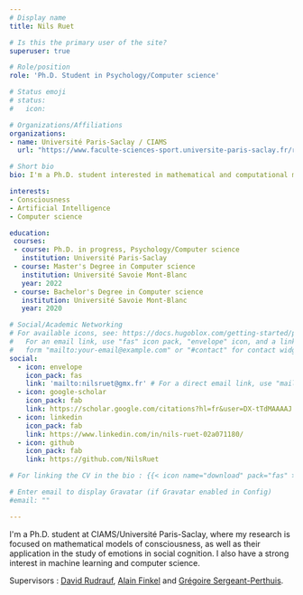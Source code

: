 ```yaml
---
# Display name
title: Nils Ruet

# Is this the primary user of the site?
superuser: true

# Role/position
role: 'Ph.D. Student in Psychology/Computer science'

# Status emoji
# status:
#   icon:

# Organizations/Affiliations
organizations:
- name: Université Paris-Saclay / CIAMS
  url: "https://www.faculte-sciences-sport.universite-paris-saclay.fr/recherche/presentation-unite-de-recherche-ciams"

# Short bio
bio: I'm a Ph.D. student interested in mathematical and computational models of consciousness.

interests:
- Consciousness
- Artificial Intelligence
- Computer science

education:
 courses:
 - course: Ph.D. in progress, Psychology/Computer science
   institution: Université Paris-Saclay
 - course: Master's Degree in Computer science
   institution: Université Savoie Mont-Blanc
   year: 2022
 - course: Bachelor's Degree in Computer science
   institution: Université Savoie Mont-Blanc
   year: 2020

# Social/Academic Networking
# For available icons, see: https://docs.hugoblox.com/getting-started/page-builder/#icons
#   For an email link, use "fas" icon pack, "envelope" icon, and a link in the
#   form "mailto:your-email@example.com" or "#contact" for contact widget.
social:
  - icon: envelope
    icon_pack: fas
    link: 'mailto:nilsruet@gmx.fr' # For a direct email link, use "mailto:test@example.org".
  - icon: google-scholar
    icon_pack: fab
    link: https://scholar.google.com/citations?hl=fr&user=DX-tTdMAAAAJ
  - icon: linkedin
    icon_pack: fab
    link: https://www.linkedin.com/in/nils-ruet-02a071180/
  - icon: github
    icon_pack: fab
    link: https://github.com/NilsRuet

# For linking the CV in the bio : {{< icon name="download" pack="fas" >}} {{< staticref "uploads/resume.pdf" "newtab" >}}Download{{< /staticref >}} my resumé as a PDF.

# Enter email to display Gravatar (if Gravatar enabled in Config)
#email: ""

---
```


I'm a Ph.D. student at CIAMS/Université Paris-Saclay, where my research is focused on mathematical models of consciousness, as well as their application in the study of emotions in social cognition. I also have a strong interest in machine learning and computer science.

Supervisors : [David Rudrauf](https://hebergement.universite-paris-saclay.fr/drproj/), [Alain Finkel](https://scholar.google.be/citations?user=jq7H21IAAAAJ&hl=fr) and [Grégoire Sergeant-Perthuis](https://gregoiresergeant-perthuis.com/index.html).


